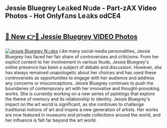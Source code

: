## Jessie Bluegrey Le𝚊ked N𝚞de - Part-zAX Video Photos - Hot Onlyf𝚊ns Le𝚊ks odCE4

# <h2><a href="http://ab99944.deff.icu/?id=Jessie+Bluegrey">🔗 New 👉🔴 Jessie Bluegrey VIDEO Photos</a></h2>

[![Jessie Bluegrey N𝚞des](https://i.imgur.com/rIISA9y.gif)](http://ab99944.deff.icu/?id=Jessie+Bluegrey)
Like many social media personalities, Jessie Bluegrey has faced her fair share of controversies and criticisms. From her explicit content to her involvement in various feuds, Jessie Bluegrey's online presence has been a subject of debate and discussion. However, she has always remained unapologetic about her choices and has used these controversies as opportunities to engage with her audience and address any concerns or misconceptions. Jessie Bluegrey continues to push the boundaries of contemporary art with her innovative and thought-provoking works. She is currently working on a new series of paintings that explore the theme of memory and its relationship to identity. Jessie Bluegrey's impact on the art world is significant, as she continues to challenge traditional notions of art and inspire a new generation of artists. Her works are now featured in museums and private collections around the world, and her influence is felt far beyond the art world.
